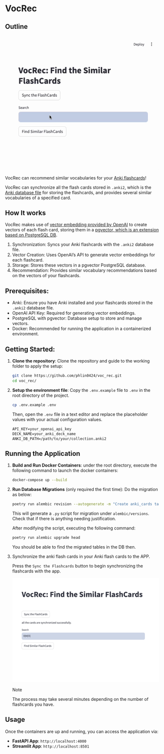 # VocRec

## Outline

![appui](resources/vocrec_vid.gif)


VocRec can recommend similar vocabularies for your [Anki flashcards](https://apps.ankiweb.net/)!

VocRec can synchronize all the flash cards stored in `.anki2`, which is the [Anki database file](https://github.com/ankidroid/Anki-Android/wiki/Database-Structure) for storing the flashcards, and provides several similar vocabularies of a specified card. 



## How It works

VocRec makes use of [vector embedding provided by OpenAI](https://platform.openai.com/docs/guides/embeddings) to create vectors of each flash card, storing them in a [pgvector, which is an extension based on PostgreSQL DB](https://github.com/pgvector/pgvector). 

1. Synchronization: Syncs your Anki flashcards with the `.anki2` database file.
2. Vector Creation: Uses OpenAI’s API to generate vector embeddings for each flashcard.
3. Storage: Stores these vectors in a pgvector PostgreSQL database.
4. Recommendation: Provides similar vocabulary recommendations based on the vectors of your flashcards.



## Prerequisites:

- Anki: Ensure you have Anki installed and your flashcards stored in the `.anki2` database file.
- OpenAI API Key: Required for generating vector embeddings.
- PostgreSQL with pgvector: Database setup to store and manage vectors.
- Docker: Recommended for running the application in a containerized environment.


## Getting Started: 

1. **Clone the repository**: Clone the repository and guide to the working folder to apply the setup:

    ```bash
    git clone https://github.com/phlin0424/voc_rec.git
    cd voc_rec/
    ```



2. **Setup the environment file**: Copy the `.env.example` file to `.env` in the root directory of the project.

    ```bash
    cp .env.example .env
    ```

    Then, open the `.env` file in a text editor and replace the placeholder values with your actual configuration values.

    ```dotenv
    API_KEY=your_openai_api_key
    DECK_NAME=your_anki_deck_name
    ANKI_DB_PATH=/path/to/your/collection.anki2
    ```




## Running the Application


1. **Build and Run Docker Containers**: under the root directory, execute the following command to launch the docker containers: 

    ```bash
    docker-compose up --build
    ```


2. **Run Database Migrations** (only required the first time):
    Do the migration as below: 

    ```bash
    poetry run alembic revision --autogenerate -m "Create anki_cards table"
    ```
    This will generate a `.py` script for migration under `alembic/versions`. Check that if there is anything needing justification. 

    After modifying the script, executing the following command: 

    ```bash
    poetry run alembic upgrade head
    ```
    
    You should be able to find the migrated tables in the DB then. 

3. Synchronize the anki flash cards in your Anki flash cards to the APP.


    Press the `Sync the Flashcards` button to begin synchronizing the flashcards with the app.

    ![flashcardsync](resources/syncflashcards.png)

    > [!NOTE]  
    > The process may take several minutes depending on the number of flashcards you have.




## Usage


Once the containers are up and running, you can access the application via:

- **FastAPI App**: `http://localhost:4000`
- **Streamlit App**: `http://localhost:8501`
